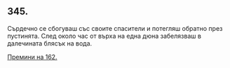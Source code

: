 ## 345.

Сърдечно се сбогуваш със своите спасители и потегляш обратно
през пустинята. След около час от върха на една дюна забелязваш в
далечината блясък на вода.

[Премини на 162.](./162)

